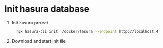 # Init hasura database

1. Init hasura project
   ```sh
     npx hasura-cli init ./docker/hasura --endpoint http://localhost:4040
   ```
2. Download and start init file

   ```sh

   ```
